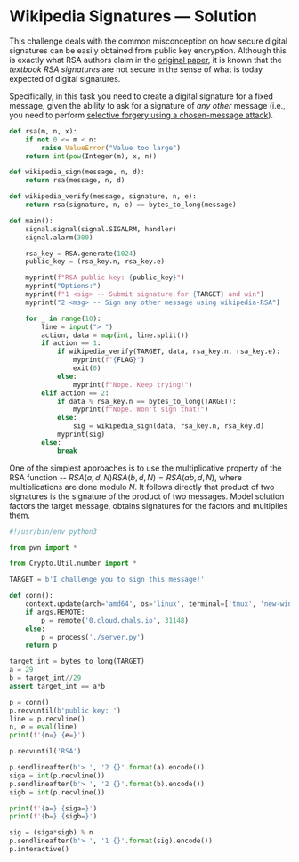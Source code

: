 # Wikipedia Signatures &mdash; Solution

This challenge deals with the common misconception on how secure digital signatures can be easily obtained from public key encryption. Although this is exactly what RSA authors claim in the [original paper](https://people.csail.mit.edu/rivest/Rsapaper.pdf), it is known that the *textbook RSA signatures* are not secure in the sense of what is today expected of digital signatures.

Specifically, in this task you need to create a digital signature for a fixed message, given the ability to ask for a signature of *any other* message (i.e., you need to perform [selective forgery using a chosen-message attack](https://people.csail.mit.edu/silvio/Selected%20Scientific%20Papers/Digital%20Signatures/A_Digital_Signature_Scheme_Secure_Against_Adaptive_Chosen-Message_Attack.pdf)).

```python
def rsa(m, n, x):
    if not 0 <= m < n:
        raise ValueError("Value too large")
    return int(pow(Integer(m), x, n))

def wikipedia_sign(message, n, d):
    return rsa(message, n, d)

def wikipedia_verify(message, signature, n, e):
    return rsa(signature, n, e) == bytes_to_long(message)

def main():
    signal.signal(signal.SIGALRM, handler)
    signal.alarm(300)

    rsa_key = RSA.generate(1024)
    public_key = (rsa_key.n, rsa_key.e)

    myprint(f"RSA public key: {public_key}")
    myprint("Options:")
    myprint(f"1 <sig> -- Submit signature for {TARGET} and win")
    myprint("2 <msg> -- Sign any other message using wikipedia-RSA")

    for _ in range(10):
        line = input("> ")
        action, data = map(int, line.split())
        if action == 1:
            if wikipedia_verify(TARGET, data, rsa_key.n, rsa_key.e):
                myprint(f"{FLAG}")
                exit(0)
            else:
                myprint(f"Nope. Keep trying!")
        elif action == 2:
            if data % rsa_key.n == bytes_to_long(TARGET):
                myprint(f"Nope. Won't sign that!")
            else:
                sig = wikipedia_sign(data, rsa_key.n, rsa_key.d)
            myprint(sig)
        else:
            break
```

One of the simplest approaches is to use the multiplicative property of the RSA function -- $RSA(a, d, N)RSA(b, d, N) = RSA(ab, d, N)$, where multiplications are done modulo $N$. It follows directly that product of two signatures is the signature of the product of two messages. Model solution factors the target message, obtains signatures for the factors and multiplies them.

```python
#!/usr/bin/env python3

from pwn import *

from Crypto.Util.number import *

TARGET = b'I challenge you to sign this message!'

def conn():
    context.update(arch='amd64', os='linux', terminal=['tmux', 'new-window'])
    if args.REMOTE:
        p = remote('0.cloud.chals.io', 31148)
    else:
        p = process('./server.py')
    return p

target_int = bytes_to_long(TARGET)
a = 29
b = target_int//29
assert target_int == a*b

p = conn()
p.recvuntil(b'public key: ')
line = p.recvline()
n, e = eval(line)
print(f'{n=} {e=}')

p.recvuntil('RSA')

p.sendlineafter(b'> ', '2 {}'.format(a).encode())
siga = int(p.recvline())
p.sendlineafter(b'> ', '2 {}'.format(b).encode())
sigb = int(p.recvline())

print(f'{a=} {siga=}')
print(f'{b=} {sigb=}')

sig = (siga*sigb) % n
p.sendlineafter(b'> ', '1 {}'.format(sig).encode())
p.interactive()

```
